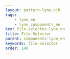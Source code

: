 ```yaml
---
layout: pattern-lyne.njk
tags: 
    - lyne_en
    - lyne_components_en
key: file-selector-lyne_en
title: File-Selector
parent: components-lyne_en
keywords: file-selector
order: 140
---
```

